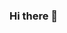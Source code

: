 ### Hi there 👋

<!--
**amadoulaminembengue2014/amadoulaminembengue2014** is a ✨ _special_ ✨ repository because its `README.md` (this file) appears on your GitHub profile.

Here are some ideas to get you started:

- 🙏🏽 Hello I’m Amamdou Lamine Mbengue
- ❤ I’m a passionate in informatique
- 📊 I’m currently learning a lot of branch and programming languages
- 🌍 As Devolopment - Reseaux informatique and Maintenance ifnformatique
- 💬 Ask me about informatique
- 📫 amadoulaminembengue05@gmail.com
